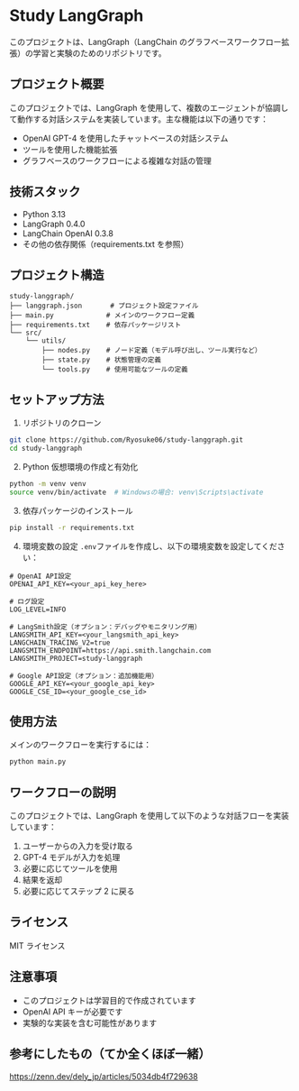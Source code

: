 # Study LangGraph

このプロジェクトは、LangGraph（LangChain のグラフベースワークフロー拡張）の学習と実験のためのリポジトリです。

## プロジェクト概要

このプロジェクトでは、LangGraph を使用して、複数のエージェントが協調して動作する対話システムを実装しています。主な機能は以下の通りです：

- OpenAI GPT-4 を使用したチャットベースの対話システム
- ツールを使用した機能拡張
- グラフベースのワークフローによる複雑な対話の管理

## 技術スタック

- Python 3.13
- LangGraph 0.4.0
- LangChain OpenAI 0.3.8
- その他の依存関係（requirements.txt を参照）

## プロジェクト構造

```
study-langgraph/
├── langgraph.json       # プロジェクト設定ファイル
├── main.py             # メインのワークフロー定義
├── requirements.txt    # 依存パッケージリスト
└── src/
    └── utils/
        ├── nodes.py    # ノード定義（モデル呼び出し、ツール実行など）
        ├── state.py    # 状態管理の定義
        └── tools.py    # 使用可能なツールの定義
```

## セットアップ方法

1. リポジトリのクローン

```bash
git clone https://github.com/Ryosuke06/study-langgraph.git
cd study-langgraph
```

2. Python 仮想環境の作成と有効化

```bash
python -m venv venv
source venv/bin/activate  # Windowsの場合: venv\Scripts\activate
```

3. 依存パッケージのインストール

```bash
pip install -r requirements.txt
```

4. 環境変数の設定
   `.env`ファイルを作成し、以下の環境変数を設定してください：

```
# OpenAI API設定
OPENAI_API_KEY=<your_api_key_here>

# ログ設定
LOG_LEVEL=INFO

# LangSmith設定（オプション：デバッグやモニタリング用）
LANGSMITH_API_KEY=<your_langsmith_api_key>
LANGCHAIN_TRACING_V2=true
LANGSMITH_ENDPOINT=https://api.smith.langchain.com
LANGSMITH_PROJECT=study-langgraph

# Google API設定（オプション：追加機能用）
GOOGLE_API_KEY=<your_google_api_key>
GOOGLE_CSE_ID=<your_google_cse_id>
```


## 使用方法

メインのワークフローを実行するには：

```bash
python main.py
```

## ワークフローの説明

このプロジェクトでは、LangGraph を使用して以下のような対話フローを実装しています：

1. ユーザーからの入力を受け取る
2. GPT-4 モデルが入力を処理
3. 必要に応じてツールを使用
4. 結果を返却
5. 必要に応じてステップ 2 に戻る

## ライセンス

MIT ライセンス

## 注意事項

- このプロジェクトは学習目的で作成されています
- OpenAI API キーが必要です
- 実験的な実装を含む可能性があります

## 参考にしたもの（てか全くほぼ一緒）

https://zenn.dev/dely_jp/articles/5034db4f729638
